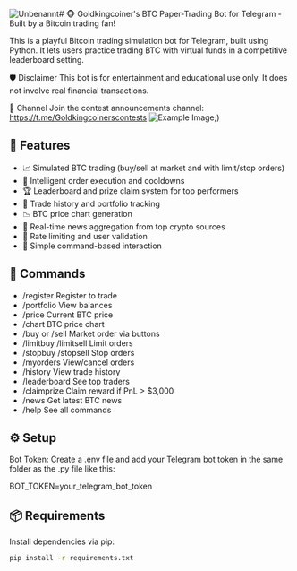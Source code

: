 ![Unbenannt](https://github.com/user-attachments/assets/b1d4477a-19c5-42bc-a2f7-3c19e5946415)# 🐵 Goldkingcoiner's BTC Paper-Trading Bot for Telegram - Built by a Bitcoin trading fan!

This is a playful Bitcoin trading simulation bot for Telegram, built using Python. It lets users practice trading BTC with virtual funds in a competitive leaderboard setting.

🛡 Disclaimer
This bot is for entertainment and educational use only. It does not involve real financial transactions.

📢 Channel
Join the contest announcements channel: https://t.me/Goldkingcoinerscontests
![Example Image;](https://talkimg.com/images/2025/05/17/Ua2ewm.png))
## 🚀 Features

- 📈 Simulated BTC trading (buy/sell at market and with limit/stop orders)
- 🧠 Intelligent order execution and cooldowns
- 🏆 Leaderboard and prize claim system for top performers
- 🧾 Trade history and portfolio tracking
- 📉 BTC price chart generation
- 📰 Real-time news aggregation from top crypto sources
- 🔐 Rate limiting and user validation
- 🧰 Simple command-based interaction

## 💬 Commands

- /register <nickname>     Register to trade
- /portfolio               View balances
- /price                   Current BTC price
- /chart                   BTC price chart
- /buy or /sell            Market order via buttons
- /limitbuy /limitsell     Limit orders
- /stopbuy /stopsell       Stop orders
- /myorders                View/cancel orders
- /history                 View trade history
- /leaderboard             See top traders
- /claimprize              Claim reward if PnL > $3,000
- /news                    Get latest BTC news
- /help                    See all commands

## ⚙️ Setup
Bot Token: Create a .env file and add your Telegram bot token in the same folder as the .py file like this: 

BOT_TOKEN=your_telegram_bot_token

## 📦 Requirements

Install dependencies via pip:

```bash
pip install -r requirements.txt
